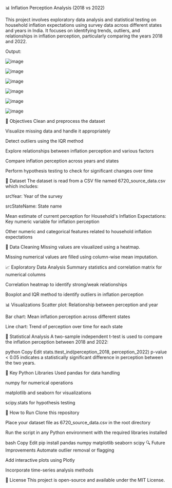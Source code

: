 📊 Inflation Perception Analysis (2018 vs 2022)

This project involves exploratory data analysis and statistical testing on household inflation expectations using survey data across different states and years in India. It focuses on identifying trends, outliers, and relationships in inflation perception, particularly comparing the years 2018 and 2022.

Output:

![image](https://github.com/user-attachments/assets/3cbc919f-d42b-45d5-a95f-91d2871a084a)

![image](https://github.com/user-attachments/assets/ee537289-1cf4-4aa3-888e-03b0aeaeee57)

![image](https://github.com/user-attachments/assets/c57a3a91-5953-4a0d-871a-1315aa4e3acb)

![image](https://github.com/user-attachments/assets/8da1c361-18db-4f46-9786-49afaf44a772)

![image](https://github.com/user-attachments/assets/fbf52741-2613-4cfa-81ca-6e833e6a4de0)

![image](https://github.com/user-attachments/assets/8e419164-b708-4e99-8b8f-331bb839b7d8)







🧠 Objectives
Clean and preprocess the dataset

Visualize missing data and handle it appropriately

Detect outliers using the IQR method

Explore relationships between inflation perception and various factors

Compare inflation perception across years and states

Perform hypothesis testing to check for significant changes over time

📁 Dataset
The dataset is read from a CSV file named 6720_source_data.csv which includes:

srcYear: Year of the survey

srcStateName: State name

Mean estimate of current perception for Household's Inflation Expectations: Key numeric variable for inflation perception

Other numeric and categorical features related to household inflation expectations

🧹 Data Cleaning
Missing values are visualized using a heatmap.

Missing numerical values are filled using column-wise mean imputation.

📈 Exploratory Data Analysis
Summary statistics and correlation matrix for numerical columns

Correlation heatmap to identify strong/weak relationships

Boxplot and IQR method to identify outliers in inflation perception

📊 Visualizations
Scatter plot: Relationship between perception and year

Bar chart: Mean inflation perception across different states

Line chart: Trend of perception over time for each state

📐 Statistical Analysis
A two-sample independent t-test is used to compare the inflation perception between 2018 and 2022:

python
Copy
Edit
stats.ttest_ind(perception_2018, perception_2022)
p-value < 0.05 indicates a statistically significant difference in perception between the two years.

📌 Key Python Libraries Used
pandas for data handling

numpy for numerical operations

matplotlib and seaborn for visualizations

scipy.stats for hypothesis testing

🧪 How to Run
Clone this repository

Place your dataset file as 6720_source_data.csv in the root directory

Run the script in any Python environment with the required libraries installed

bash
Copy
Edit
pip install pandas numpy matplotlib seaborn scipy
🔍 Future Improvements
Automate outlier removal or flagging

Add interactive plots using Plotly

Incorporate time-series analysis methods

📃 License
This project is open-source and available under the MIT License.

